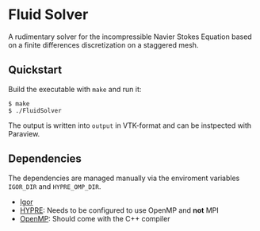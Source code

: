 # Fluid Solver

A rudimentary solver for the incompressible Navier Stokes Equation based on a finite differences discretization on a staggered mesh.

## Quickstart

Build the executable with `make` and run it:
```console
$ make
$ ./FluidSolver
```
The output is written into `output` in VTK-format and can be instpected with Paraview.

## Dependencies

The dependencies are managed manually via the enviroment variables `IGOR_DIR` and `HYPRE_OMP_DIR`.

- [Igor](https://github.com/gidonbauer/Igor)
- [HYPRE](https://computing.llnl.gov/projects/hypre-scalable-linear-solvers-multigrid-methods): Needs to be configured to use OpenMP and **not** MPI
- [OpenMP](https://www.openmp.org/): Should come with the C++ compiler
